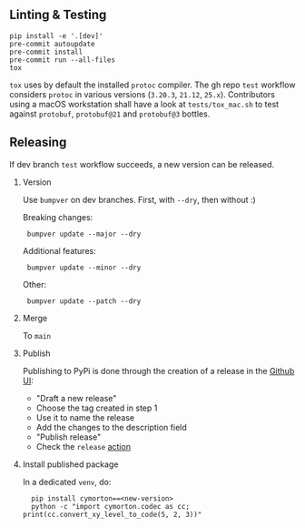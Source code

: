 ## Linting & Testing

    pip install -e '.[dev]'
    pre-commit autoupdate
    pre-commit install
    pre-commit run --all-files
    tox

`tox` uses by default the installed `protoc` compiler. The gh repo `test` workflow considers `protoc` in various versions (`3.20.3`, `21.12`, `25.x`).
Contributors using a macOS workstation shall have a look at `tests/tox_mac.sh` to test against `protobuf`, `protobuf@21` and `protobuf@3` bottles.
 
## Releasing

If dev branch `test` workflow succeeds, a new version can be released.

1. Version

    Use `bumpver` on dev branches. First, with `--dry`, then without :)
    
    Breaking changes:
    
        bumpver update --major --dry
    
    Additional features:
    
        bumpver update --minor --dry
    
    Other:
    
        bumpver update --patch --dry

2. Merge

   To `main`

3. Publish

   Publishing to PyPi is done through the creation of a release in the [Github UI](https://github.com/decitre/cymorton/releases):
   - "Draft a new release"
   - Choose the tag created in step 1
   - Use it to name the release
   - Add the changes to the description field
   - "Publish release"
   - Check the `release` [action](https://github.com/decitre/cymorton/actions/workflows/release.yml)

4. Install published package

   In a dedicated `venv`, do:

         pip install cymorton==<new-version>
         python -c "import cymorton.codec as cc; print(cc.convert_xy_level_to_code(5, 2, 3))"
